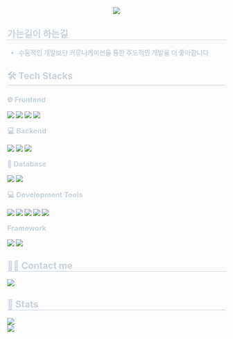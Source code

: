 <div align="center">
    <img src="https://capsule-render.vercel.app/api?type=waving&color=auto&height=180&text=Hi,%20I'm%20hubgood&animation=&fontColor=ffffff&fontSize=50" />
</div>

  
<div style="text-align: left;"> 
    <h2 style="border-bottom: 1px solid #c9d1d9; color: #c9d1d9;"> 가는길이 하는길 </h2>  
    <div style="font-weight: 700; font-size: 15px; text-align: left; color: #c9d1d9;"> 
        <ul>
            <li> 수동적인 개발보단 커뮤니케이션을 통한 주도적인 개발을 더 좋아합니다 </li>
        </ul>
    </div> 
</div> 
 
<div style="text-align: left;">
    <h2 style="border-bottom: 1px solid #c9d1d9; color: #c9d1d9;"> 🛠️ Tech Stacks </h2> 
    <div style="margin: 10px 0; text-align: left;">
        <h3 style="color: #c9d1d9;">🌐 Frontend</h3>
        <img src="https://img.shields.io/badge/HTML5-E34F26?style=flat-square&logo=HTML5&logoColor=white">
        <img src="https://img.shields.io/badge/CSS3-1572B6?style=flat-square&logo=CSS3&logoColor=white">
        <img src="https://img.shields.io/badge/JavaScript-F7DF1E?style=flat-square&logo=JavaScript&logoColor=black">
        <img src="https://img.shields.io/badge/Thymeleaf-005F0F?style=flat-square&logo=Thymeleaf&logoColor=white">
        <h3 style="color: #c9d1d9; margin-top: 15px;">💻 Backend</h3>
        <img src="https://img.shields.io/badge/Java-007396?style=flat-square&logo=Java&logoColor=white">
        <img src="https://img.shields.io/badge/Linux-FCC624?style=flat-square&logo=Linux&logoColor=black">
        <img src="https://img.shields.io/badge/Elastic_Search-005571?style=flat-square&logo=ElasticSearch&logoColor=white">
       <h3 style="color: #c9d1d9; margin-top: 15px;">💾 Database</h3>
        <img src="https://img.shields.io/badge/MySQL-4479A1?style=flat-square&logo=MySQL&logoColor=white">
        <img src="https://img.shields.io/badge/MariaDB-003545?style=flat-square&logo=MariaDB&logoColor=white">
         <h3 style="color: #c9d1d9; margin-top: 15px;">💻 Development Tools</h3>
        <img src="https://img.shields.io/badge/IntelliJ%20IDEA-000000?style=flat-square&logo=IntelliJ%20IDEA&logoColor=white">
        <img src="https://img.shields.io/badge/Visual%20Studio%20Code-007ACC?style=flat-square&logo=Visual%20Studio%20Code&logoColor=white">
        <img src="https://img.shields.io/badge/Eclipse%20IDE-2C2255?style=flat-square&logo=Eclipse%20IDE&logoColor=white">
        <img src="https://img.shields.io/badge/Anaconda-44A833?style=flat-square&logo=Anaconda&logoColor=white">
        <img src="https://img.shields.io/badge/Android%20Studio-3DDC84?style=flat-square&logo=android-studio&logoColor=white">
        <h3 style="color: #c9d1d9; margin-top: 15px;">Framework</h3>
        <img src="https://img.shields.io/badge/Spring-6DB33F?style=flat-square&logo=Spring&logoColor=white">
        <img src="https://img.shields.io/badge/Spring%20Boot-6DB33F?style=flat-square&logo=Spring%20Boot&logoColor=white">
    </div>
    
</div>

<div style="text-align: left;">
    <h2 style="border-bottom: 1px solid #c9d1d9; color: #c9d1d9;"> 🧑‍💻 Contact me </h2>
    <div style="margin: 10px 0; text-align: left;">
        <a href="mailto:heej1998@gmail.com">
            <img src="https://img.shields.io/badge/Gmail-EA4335?style=flat-square&logo=Gmail&logoColor=white">
        </a>
    </div>
</div>

<div style="text-align: left;"> 
    <h2 style="border-bottom: 1px solid #c9d1d9; color: #c9d1d9;"> 🏅 Stats </h2>
    <div style="text-align: left; margin: 10px 0;">
        <img src="https://github-readme-stats.vercel.app/api/top-langs/?username=hubgood98&layout=compact&bg_color=0d1117&title_color=ffffff&text_color=ffffff" />
        <br>
        <img src="https://github-readme-stats.vercel.app/api?username=hubgood98&show_icons=true&bg_color=0d1117&title_color=ffffff&text_color=ffffff&count_private=true&hide=stars&theme=radical" />
    </div> 
</div>
